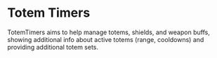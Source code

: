# Totem Timers

TotemTimers aims to help manage totems, shields, and weapon buffs, showing additional info about active totems (range, cooldowns) and providing additional totem sets.
